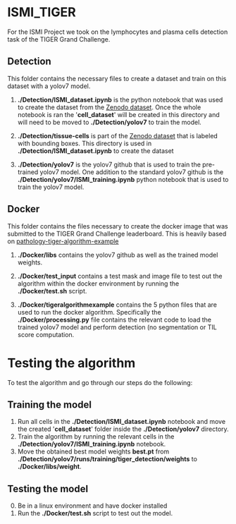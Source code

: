 # ISMI_TIGER
For the ISMI Project we took on the lymphocytes and plasma cells detection task of the TIGER Grand Challenge.

## Detection
This folder contains the necessary files to create a dataset and train on this dataset with a yolov7 model. 

1. **./Detection/ISMI_dataset.ipynb** is the python notebook that was used to create the dataset from the [Zenodo dataset](https://zenodo.org/record/6014422#.ZFo7_s7P2Um). Once the whole notebook is ran the '**cell_dataset**' will be created in this directory and will need to be moved to **./Detection/yolov7** to train the model.

2. **./Detection/tissue-cells** is part of the [Zenodo dataset](https://zenodo.org/record/6014422#.ZFo7_s7P2Um) that is labeled with bounding boxes. This directory is used in **./Detection/ISMI_dataset.ipynb** to create the dataset

3. **./Detection/yolov7** is the yolov7 github that is used to train the pre-trained yolov7 model. One addition to the standard yolov7 github is the **./Detection/yolov7/ISMI_training.ipynb** python notebook that is used to train the yolov7 model. 

## Docker
This folder contains the files necessary to create the docker image that was submitted to the TIGER Grand Challenge leaderboard. This is heavily based on [pathology-tiger-algorithm-example](https://github.com/DIAGNijmegen/pathology-tiger-algorithm-example/tree/main/tigeralgorithmexample)  

1. **./Docker/libs** contains the yolov7 github as well as the trained model weights.

2. **./Docker/test_input** contains a test mask and image file to test out the algorithm within the docker environment by running the **./Docker/test.sh** script.

3. **./Docker/tigeralgorithmexample** contains the 5 python files that are used to run the docker algorithm. Specifically the **./Docker/processing.py** file contains the relevant code to load the trained yolov7 model and perform detection (no segmentation or TIL score computation.


# Testing the algorithm

To test the algorithm and go through our steps do the following:

## Training the model

1. Run all cells in the **./Detection/ISMI_dataset.ipynb** notebook and move the created '**cell_dataset**' folder inside the **./Detection/yolov7** directory.
2. Train the algorithm by running the relevant cells in the **./Detection/yolov7/ISMI_training.ipynb** notebook.
3. Move the obtained best model weights **best.pt** from **./Detection/yolov7/runs/training/tiger_detection/weights** to **./Docker/libs/weight**.

## Testing the model

0. Be in a linux environment and have docker installed
1. Run the **./Docker/test.sh** script to test out the model. 


 
